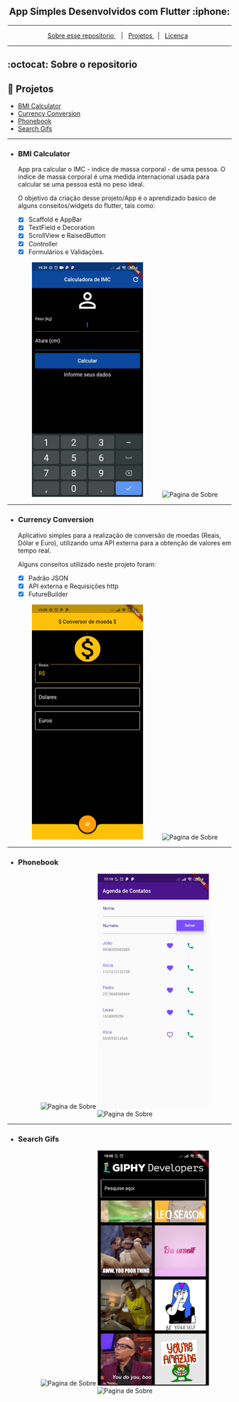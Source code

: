 <h2 align="center">
  App Simples Desenvolvidos com Flutter :iphone:
</h2>

---

<p align="center">
  <a href="#octocat-sobre-o-repositorio">Sobre esse repositorio </a> &nbsp;&nbsp;&nbsp;|&nbsp;&nbsp;&nbsp;<a href="#milky_way-projetos">Projetos </a> &nbsp;&nbsp;|&nbsp;&nbsp;
  <a href="#memo-licença">Licença</a>&nbsp;&nbsp; 
</p>

---

## :octocat: Sobre o repositorio


## :vertical_traffic_light: Projetos
  - <a href="#bmi-calculator">BMI Calculator</a>
  - <a href="#currency-conversion">Currency Conversion</a>
  - <a href="#phonebook">Phonebook</a>
  - <a href="#Search-gifs">Search Gifs</a>
---

- ### BMI Calculator
  App pra calcular o IMC - indice de massa corporal - de uma pessoa. O índice de massa corporal é uma medida internacional usada para calcular se uma pessoa está no peso ideal.

  O objetivo da criação desse projeto/App é o aprendizado basico de alguns conseitos/widgets do flutter, tais como:

    - [x] Scaffold e AppBar
    - [x] TextField e Decoration
    - [x] ScrollView e RaisedButton
    - [x] Controller
    - [x] Formulários e Validações.
 
  <p float="left" align="center">
    
    <img src="screenshots/bmi_02.jpg" width=250 title="Pagina de Sobre"/>
    &nbsp; &nbsp; &nbsp; &nbsp; &nbsp;
    <img src="screenshots/bmi_01.gif" width=250 title="Pagina de Sobre"/>

  </p> 
---

- ### Currency Conversion
  Aplicativo simples para a realização de conversão de moedas (Reais, Dólar e Euro), utilizando uma API externa para a obtenção de valores em tempo real.

  Alguns conseitos utilizado neste projeto foram:
  - [x] Padrão JSON
  - [x] API externa e Requisições http
  - [x] FutureBuilder

  <p float="left" align="center">
    
    <img src="screenshots/currency_02.jpg" width=250 title="Pagina de Sobre"/>
    &nbsp; &nbsp; &nbsp; &nbsp; &nbsp;
    <img src="screenshots/currency_01.gif" width=250 title="Pagina de Sobre"/>

  </p>
---
- ### Phonebook

  <p float="left" align="center">
    
    <img src="screenshots/phonebook_01.gif" width=250 title="Pagina de Sobre"/>
    <img src="screenshots/phonebook_02.jpg" width=250 title="Pagina de Sobre"/>
    <img src="screenshots/phonebook_03.gif" width=250 title="Pagina de Sobre"/>

  </p>
---
- ### Search Gifs

  <p float="left" align="center">
    
    <img src="screenshots/search_gifs_01.gif" width=250 title="Pagina de Sobre"/>
    <img src="screenshots/search_gifs_02.jpg" width=250 title="Pagina de Sobre"/>
    <img src="screenshots/search_gifs_03.gif" width=250 title="Pagina de Sobre"/>

  </p>
